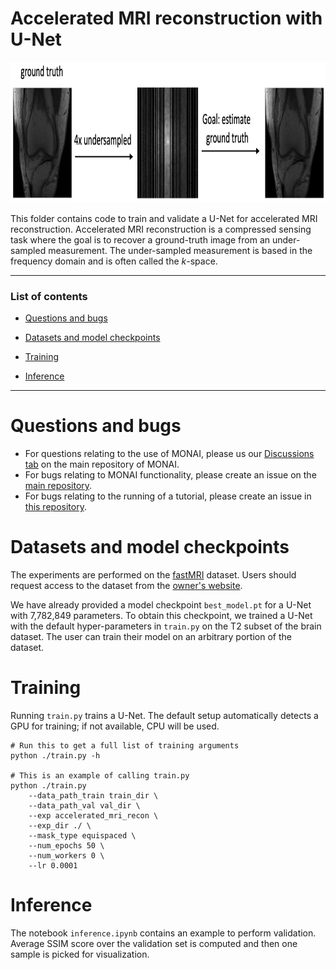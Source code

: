 # Accelerated MRI reconstruction with U-Net

<p align="center"><img src="./mri_recon.png" width="800" height="225"></p>


This folder contains code to train and validate a U-Net for accelerated MRI reconstruction. Accelerated MRI reconstruction is a compressed sensing task where the goal is to recover a ground-truth image from an under-sampled measurement. The under-sampled measurement is based in the frequency domain and is often called the $k$-space.

***

### List of contents

* [Questions and bugs](#Questions-and-bugs)

* [Datasets and model checkpoints](#Datasets-and-model-checkpoints)

* [Training](#Training)

* [Inference](#Inference)

***

# Questions and bugs

- For questions relating to the use of MONAI, please us our [Discussions tab](https://github.com/Project-MONAI/MONAI/discussions) on the main repository of MONAI.
- For bugs relating to MONAI functionality, please create an issue on the [main repository](https://github.com/Project-MONAI/MONAI/issues).
- For bugs relating to the running of a tutorial, please create an issue in [this repository](https://github.com/Project-MONAI/Tutorials/issues).

# Datasets and model checkpoints

The experiments are performed on the [fastMRI](https://fastmri.org/dataset) dataset. Users should request access to the dataset
from the [owner's website](https://fastmri.org/dataset).

We have already provided a model checkpoint `best_model.pt` for a U-Net with 7,782,849 parameters. To obtain this checkpoint, we trained
a U-Net with the default hyper-parameters in `train.py` on the T2 subset of the brain dataset. The user can train their model on an arbitrary portion of the dataset.

# Training

Running `train.py` trains a U-Net. The default setup automatically detects a GPU for training; if not available, CPU will be used.

    # Run this to get a full list of training arguments
    python ./train.py -h

    # This is an example of calling train.py
    python ./train.py
        --data_path_train train_dir \
        --data_path_val val_dir \
        --exp accelerated_mri_recon \
        --exp_dir ./ \
        --mask_type equispaced \
        --num_epochs 50 \
        --num_workers 0 \
        --lr 0.0001

# Inference

The notebook `inference.ipynb` contains an example to perform validation. Average SSIM score over the validation set is computed and then
one sample is picked for visualization.
